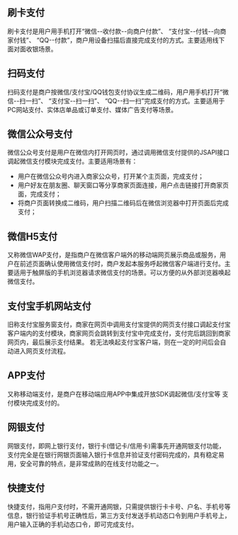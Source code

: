

## 刷卡支付

刷卡支付是用户用手机打开“微信--收付款--向商户付款”、 “支付宝--付钱--向商家付钱”、 “QQ--付款”，商户用设备扫描后直接完成支付的方式。主要适用线下面对面收银场景。 

## 扫码支付

扫码支付是商户按微信/支付宝/QQ钱包支付协议生成二维码，用户用手机打开“微信--扫一扫”、 “支付宝--扫一扫”、 “QQ--扫一扫”完成支付的方式。主要适用于PC网站支付、实体店单品或订单支付、媒体广告支付等场景。


## 微信公众号支付

微信公众号支付是用户在微信内打开网页时，通过调用微信支付提供的JSAPI接口调起微信支付模块完成支付。主要适用场景有：
- 用户在微信公众号内进入商家公众号，打开某个主页面，完成支付；
- 用户好友在朋友圈、聊天窗口等分享商家页面连接，用户点击链接打开商家页面，完成支付；
- 将商户页面转换成二维码，用户扫描二维码后在微信浏览器中打开页面后完成支付；

## 微信H5支付
又称微信WAP支付，是指商户在微信客户端外的移动端网页展示商品或服务，用户在前述页面确认使用微信支付时，商户发起本服务呼起微信客户端进行支付。主要适用于触屏版的手机浏览器请求微信支付的场景。可以方便的从外部浏览器唤起微信支付。



## 支付宝手机网站支付

旧称支付宝服务窗支付，商家在网页中调用支付宝提供的网页支付接口调起支付宝客户端内的支付模块，商家网页会跳转到支付宝中完成支付，支付完后跳回到商家网页内，最后展示支付结果。 若无法唤起支付宝客户端，则在一定的时间后会自动进入网页支付流程。

## APP支付

又称移动端支付，是商户在移动端应用APP中集成开放SDK调起微信/支付宝等 支付模块完成支付的。

## 网银支付

网银支付，即网上银行支付，银行卡(借记卡/信用卡)需事先开通网银支付功能，支付完全是在银行网银页面输入银行卡信息并验证支付密码完成的，具有稳定易用，安全可靠的特点，是非常成熟的在线支付功能之一。

## 快捷支付

快捷支付，指用户支付时，不需开通网银，只需提供银行卡卡号、户名、手机号等信息，银行验证手机号正确性后，第三方支付发送手机动态口令到用户手机号上，用户输入正确的手机动态口令，即可完成支付。




